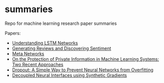 # summaries
Repo for machine learning research paper summaries

Papers:
 - [Understanding LSTM Networks](https://github.com/bumic/summaries/tree/master/understanding_lstms_networks)
 - [Generating Reviews and Discovering Sentiment](https://github.com/bumic/summaries/tree/master/generating_reviews_discovering_sentiment)
 - [Meta Networks](https://github.com/bumic/summaries/tree/master/meta_networks)
 - [On the Protection of Private Information in Machine Learning Systems: Two Recent Approaches](https://github.com/bumic/summaries/tree/master/on%20the%20protection%20of%20private%20information%20in%20machine%20learning%20systems)
  - [Dropout: A Simple Way to Prevent Neural Networks from Overfitting](https://github.com/bumic/summaries/tree/master/dropout%20a%20simple%20way%20to%20prevent%20neural%20networks%20from%20overfitting)
  - [Decoupled Neural Interfaces using Synthetic Gradients](https://github.com/bumic/summaries/tree/master/synthetic%20gradients)
